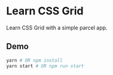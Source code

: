 # Learn CSS Grid

Learn CSS Grid with a simple parcel app.

## Demo

```bash
yarn # OR npm install
yarn start # OR npm run start
```

